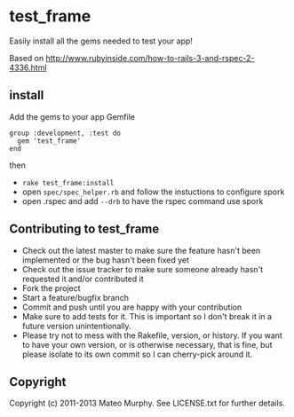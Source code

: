 # test_frame

Easily install all the gems needed to test your app!

Based on http://www.rubyinside.com/how-to-rails-3-and-rspec-2-4336.html

## install

Add the gems to your app Gemfile

    group :development, :test do
      gem 'test_frame'
    end

then

* `rake test_frame:install`
* open `spec/spec_helper.rb` and follow the instuctions to configure spork
* open .rspec and add `--drb` to have the rspec command use spork

## Contributing to test_frame
 
* Check out the latest master to make sure the feature hasn't been implemented or the bug hasn't been fixed yet
* Check out the issue tracker to make sure someone already hasn't requested it and/or contributed it
* Fork the project
* Start a feature/bugfix branch
* Commit and push until you are happy with your contribution
* Make sure to add tests for it. This is important so I don't break it in a future version unintentionally.
* Please try not to mess with the Rakefile, version, or history. If you want to have your own version, or is otherwise necessary, that is fine, but please isolate to its own commit so I can cherry-pick around it.

## Copyright

Copyright (c) 2011-2013 Mateo Murphy. See LICENSE.txt for
further details.

